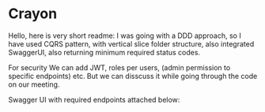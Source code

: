 # Crayon

Hello, here is very short readme:
I was going with a DDD approach, so I have used CQRS pattern, with vertical slice folder structure, also integrated SwaggerUI, also returning minimum required status codes.

For security We can add JWT, roles per users, (admin permission to specific endpoints) etc. But we can disscuss it while going through the code on our meeting.

Swagger UI with required endpoints attached below: 
